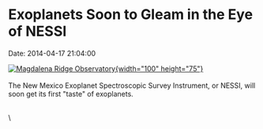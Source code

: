 Exoplanets Soon to Gleam in the Eye of NESSI
============================================

Date: 2014-04-17 21:04:00

[![Magdalena Ridge
Observatory](http://www.jpl.nasa.gov/images/universe/20140417/nessi20140417-226.jpg){width="100"
height="75"}](http://www.jpl.nasa.gov/news/news.cfm?release=2014-117&rn=news.xml&rst=4113)\
\
The New Mexico Exoplanet Spectroscopic Survey Instrument, or NESSI, will
soon get its first \"taste\" of exoplanets.

\
\
